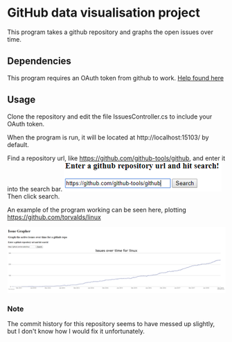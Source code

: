 # GitHub data visualisation project

This program takes a github repository and graphs the open issues over time.

## Dependencies

This program requires an OAuth token from github to work. [Help found here](https://help.github.com/articles/creating-a-personal-access-token-for-the-command-line/)

## Usage

Clone the repository and edit the file IssuesController.cs to include your OAuth token.

When the program is run, it will be located at http://localhost:15103/ by default.

Find a repository url, like https://github.com/github-tools/github, and enter it into the search bar.
![alt text](https://github.com/pkjennings999/SoftwareEngineeringGitHub/blob/master/Images/Search.png "Search")
Then click search.


An example of the program working can be seen here, plotting https://github.com/torvalds/linux

![alt text](https://github.com/pkjennings999/SoftwareEngineeringGitHub/blob/master/Images/Linux.png "Linux Issues over time")

### Note
The commit history for this repository seems to have messed up slightly, but I don't know how I would fix it unfortunately.

